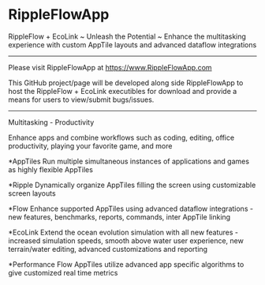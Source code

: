 # RippleFlowApp
RippleFlow + EcoLink
~ Unleash the Potential ~
Enhance the multitasking experience with custom AppTile layouts and advanced dataflow integrations

***************
Please visit RippleFlowApp at
https://www.RippleFlowApp.com

This GitHub project/page will be developed along side RippleFlowApp to host the RippleFlow + EcoLink executibles for download and provide a means for users to view/submit bugs/issues.
***************


Multitasking - Productivity

Enhance apps and combine workflows such as coding, editing, office productivity, playing your favorite game, and more

*AppTiles
Run multiple simultaneous instances of applications and games as highly flexible AppTiles

*Ripple
Dynamically organize AppTiles filling the screen using customizable screen layouts

*Flow
Enhance supported AppTiles using advanced dataflow integrations - new features, benchmarks, reports, commands, inter AppTile linking

*EcoLink
Extend the ocean evolution simulation with all new features - increased simulation speeds, smooth above water user experience, new terrain/water editing, advanced customizations and reporting

*Performance
Flow AppTiles utilize advanced app specific algorithms to give customized real time metrics


